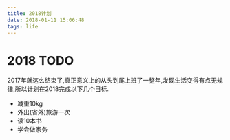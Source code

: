 ```yaml
---
title: 2018计划
date: 2018-01-11 15:06:48
tags: life
---
```

# 2018 TODO

2017年就这么结束了,真正意义上的从头到尾上班了一整年,发现生活变得有点无规律,所以计划在2018完成以下几个目标.

- 减重10kg
- 外出(省外)旅游一次
- 读10本书
- 学会做家务